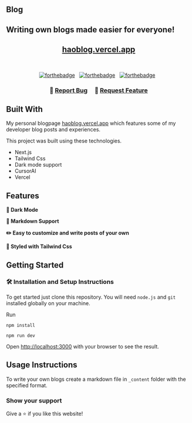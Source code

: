 ## Blog

## Writing own blogs made easier for everyone!

<h2 align="center">
  <a href="https://haoblog.vercel.app/" target="_blank">haoblog.vercel.app</a>
</h2>

<br/>

<center>

[![forthebadge](https://forthebadge.com/images/badges/built-with-love.svg)](https://forthebadge.com) &nbsp;
[![forthebadge](https://forthebadge.com/images/badges/made-with-javascript.svg)](https://forthebadge.com) &nbsp;
[![forthebadge](https://forthebadge.com/images/badges/open-source.svg)](https://forthebadge.com) &nbsp;

</center>

<h3 align="center">
    🔹
    <a href="https://github.com/hao-huang-go/blog/issues">Report Bug</a> &nbsp; &nbsp;
    🔹
    <a href="https://github.com/hao-huang-go/blog/issues">Request Feature</a>
</h3>

## Built With

My personal blogpage <a href="http://haoblog.vercel.app/" target="_blank">haoblog.vercel.app</a> which features some of my developer blog posts and experiences.<br/>

This project was built using these technologies.

- Next.js
- Tailwind Css
- Dark mode support
- CursorAI
- Vercel

## Features

**🌙 Dark Mode**

**📃 Markdown Support**

**✏️ Easy to customize and write posts of your own**

**🎨 Styled with Tailwind Css**

## Getting Started

### 🛠 Installation and Setup Instructions

To get started just clone this repository. You will need `node.js` and `git` installed globally on your machine.

Run

```
npm install
```

```
npm run dev
```

Open [http://localhost:3000](http://localhost:3000) with your browser to see the result.

## Usage Instructions

To write your own blogs create a markdown file in `_content` folder with the specified format. 

### Show your support

Give a ⭐ if you like this website!

